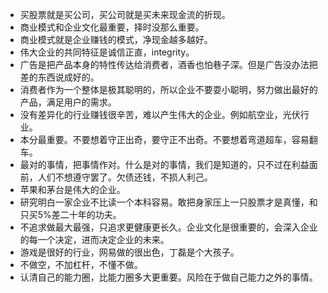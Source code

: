 - 买股票就是买公司，买公司就是买未来现金流的折现。
- 商业模式和企业文化最重要，择时没那么重要。
- 商业模式就是企业赚钱的模式，净现金越多越好。
- 伟大企业的共同特征是诚信正直，integrity。
- 广告是把产品本身的特性传达给消费者，酒香也怕巷子深。但是广告没办法把差的东西说成好的。
- 消费者作为一个整体是极其聪明的，所以企业不要耍小聪明，努力做出最好的产品，满足用户的需求。
- 没有差异化的行业赚钱很辛苦，难以产生伟大的企业。例如航空业，光伏行业。
- 本分最重要。不要想着守正出奇，要守正不出奇。不要想着弯道超车，容易翻车。
- 最对的事情，把事情作对。什么是对的事情，我们是知道的，只不过在利益面前，人们不想遵守罢了。欠债还钱，不损人利己。
- 苹果和茅台是伟大的企业。
- 研究明白一家企业不比读一个本科容易。敢把身家压上一只股票才是真懂，和只买5%差二十年的功夫。
- 不追求做最大最强，只追求更健康更长久。企业文化是很重要的，会深入企业的每一个决定，进而决定企业的未来。
- 游戏是很好的行业，网易做的很出色，丁磊是个大孩子。
- 不做空，不加杠杆，不懂不做。
- 认清自己的能力圈，比能力圈多大更重要。风险在于做自己能力之外的事情。
  

